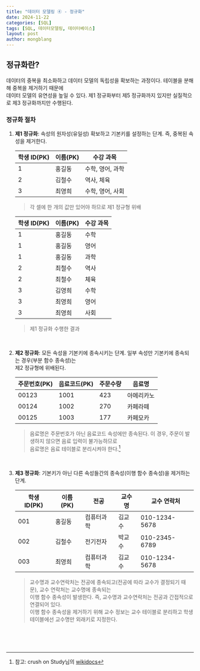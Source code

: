 ```yaml
---
title: "데이터 모델링 ④ - 정규화"
date: 2024-11-22 
categories: [SQL]
tags: [SQL, 데이터모델링, 데이터베이스]
layout: post
author: mongblang
---
```


## **정규화란?** 
데이터의 중복을 최소화하고 데이터 모델의 독립성을 확보하는 과정이다. 테이블을 분해해 중복을 제거하기 때문에  
데이터 모델의 유연성을 높일 수 있다. 제1 정규화부터 제5 정규화까지 있지만 실질적으로 제3 정규화까지만 수행된다.   

### **정규화 절차**  
1. **제1 정규화**: 속성의 원자성(유일성) 확보하고 기본키를 설정하는 단계. 즉, 중복된 속성을 제거한다.  

    | 학생 ID(PK) | 이름(PK)   | 수강 과목            |
    |---------|--------|----------------------|
    | 1       | 홍길동 | 수학, 영어, 과학     |
    | 2       | 김철수 | 역사, 체육           |
    | 3       | 최영희 | 수학, 영어, 사회     |  

    > 각 셀에 한 개의 값만 있어야 하므로 제1 정규형 위배 

    | 학생 ID(PK) | 이름(PK)   | 수강 과목  |
    |---------|--------|------------|
    | 1       | 홍길동 | 수학       |
    | 1       | 홍길동 | 영어       |
    | 1       | 홍길동 | 과학       |
    | 2       | 최철수 | 역사       |
    | 2       | 최철수 | 체육       |
    | 3       | 김영희 | 수학       |
    | 3       | 최영희 | 영어       |
    | 3       | 최영희 | 사회       |  

    > 제1 정규화 수행한 결과   
    
    &nbsp;  
2. **제2 정규화**: 모든 속성을 기본키에 종속시키는 단계. 일부 속성만 기본키에 종속되는 경우(부분 함수 종속성)는  
제2 정규형에 위배된다.  

    | 주문번호(PK) | 음료코드(PK) | 주문수량 | 음료명     |
    |----------|----------|----------|------------|
    | 00123    | 1001     | 423      | 아메리카노 |
    | 00124    | 1002     | 270      | 카페라떼   |
    | 00125    | 1003     | 177      | 카페모카   |  

    > 음료명은 주문번호가 아닌 음료코드 속성에만 종속된다. 이 경우, 주문이 발생하지 않으면 음료 입력이 불가능하므로  
    음료명은 음료 테이블로 분리시켜야 한다.[^1]   

    &nbsp;  
3. **제3 졍규화**: 기본키가 아닌 다른 속성들간의 종속성(이행 함수 종속성)을 제거하는 단계.  

    | 학생 ID(PK) | 이름(PK)   | 전공      | 교수명     | 교수 연락처  |
    |---------|--------|-----------|------------|--------------|
    | 001     | 홍길동 | 컴퓨터과학 | 김교수     | 010-1234-5678|
    | 002     | 김철수 | 전기전자   | 박교수     | 010-2345-6789|
    | 003     | 최영희 | 컴퓨터과학 | 김교수     | 010-1234-5678|

    > 교수명과 교수연락처는 전공에 종속되고(전공에 따라 교수가 결정되기 때문), 교수 연락처는 교수명에 종속되는  
    이행 함수 종속성이 발생한다. 즉, 교수명과 교수연락처는 전공과 간접적으로 연결되어 있다.  
    이행 함수 종속성을 제거하기 위해 교수 정보는 교수 테이블로 분리하고 학생 테이블에선 교수명만 외래키로 지정한다.  

&nbsp;  
&nbsp;  
&nbsp;  

[^1]: 참고: crush on Study님의 [wikidocs](https://wikidocs.net/170749)